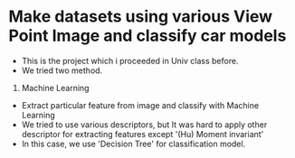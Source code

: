 # Make datasets using various View Point Image and classify car models
- This is the project which i proceeded in Univ class before.
- We tried two method.

1. Machine Learning
- Extract particular feature from image and classify with Machine Learning
- We tried to use various descriptors, but It was hard to apply other descriptor for extracting features except '(Hu) Moment invariant' 
- In this case, we use 'Decision Tree' for classification model.
